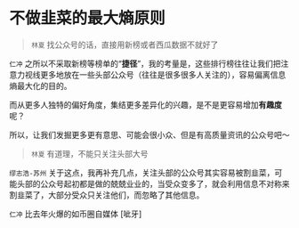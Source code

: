 # 不做韭菜的最大熵原则



> `林夏` 找公众号的话，直接用新榜或者西瓜数据不就好了

`仁冲` 之所以不采取新榜等榜单的“**捷径**”，我的考量是，这些排行榜往往让我们把注意力视线更多地放在一些头部公众号（往往是很多很多人关注的），容易偏离信息熵最大化的目的。

而从更多人独特的偏好角度，集结更多差异化的兴趣，是不是更容易增加**有趣度**呢？

所以，让我们发掘更多更有意思、可能会很小众、但是有高质量资讯的公众号吧～

> `林夏` 有道理，不能只关注头部大号

`缪志浩-苏州` 关于这点，我再补充几点，关注头部的公众号其实容易被割韭菜，可能头部的公众号起初都是做的兢兢业业的，当受众变多了，就会利用信息不对称来割韭菜了，大部分受众只关注他们，而忽略了其他信息。

`仁冲`  比去年火爆的如币圈自媒体 [呲牙]